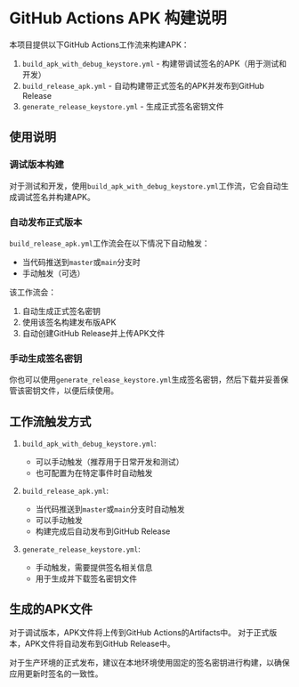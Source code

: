 # GitHub Actions APK 构建说明

本项目提供以下GitHub Actions工作流来构建APK：

1. `build_apk_with_debug_keystore.yml` - 构建带调试签名的APK（用于测试和开发）
2. `build_release_apk.yml` - 自动构建带正式签名的APK并发布到GitHub Release
3. `generate_release_keystore.yml` - 生成正式签名密钥文件

## 使用说明

### 调试版本构建
对于测试和开发，使用`build_apk_with_debug_keystore.yml`工作流，它会自动生成调试签名并构建APK。

### 自动发布正式版本
`build_release_apk.yml`工作流会在以下情况下自动触发：
- 当代码推送到`master`或`main`分支时
- 手动触发（可选）

该工作流会：
1. 自动生成正式签名密钥
2. 使用该签名构建发布版APK
3. 自动创建GitHub Release并上传APK文件

### 手动生成签名密钥
你也可以使用`generate_release_keystore.yml`生成签名密钥，然后下载并妥善保管该密钥文件，以便后续使用。

## 工作流触发方式

1. `build_apk_with_debug_keystore.yml`:
   - 可以手动触发（推荐用于日常开发和测试）
   - 也可配置为在特定事件时自动触发

2. `build_release_apk.yml`:
   - 当代码推送到`master`或`main`分支时自动触发
   - 可以手动触发
   - 构建完成后自动发布到GitHub Release

3. `generate_release_keystore.yml`:
   - 手动触发，需要提供签名相关信息
   - 用于生成并下载签名密钥文件

## 生成的APK文件

对于调试版本，APK文件将上传到GitHub Actions的Artifacts中。
对于正式版本，APK文件将自动发布到GitHub Release中。

对于生产环境的正式发布，建议在本地环境使用固定的签名密钥进行构建，以确保应用更新时签名的一致性。